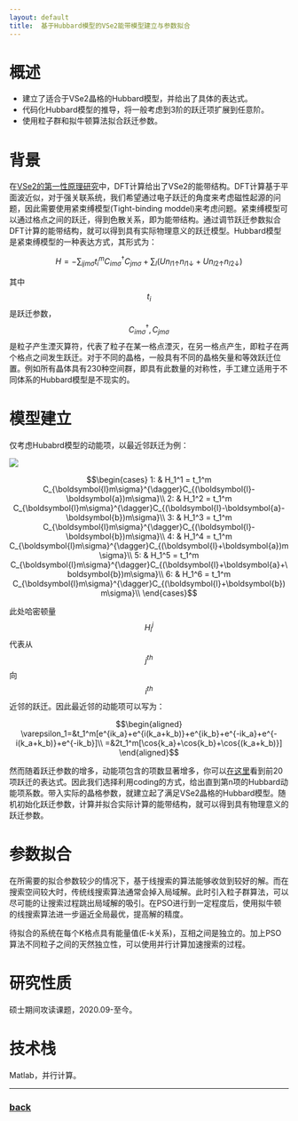 ```yaml
---
layout: default
title:  基于Hubbard模型的VSe2能带模型建立与参数拟合
---
```


# 概述
 - 建立了适合于VSe2晶格的Hubbard模型，并给出了具体的表达式。
 - 代码化Hubbard模型的推导，将一般考虑到3阶的跃迁项扩展到任意阶。
 - 使用粒子群和拟牛顿算法拟合跃迁参数。

# 背景
在[VSe2的第一性原理研究](./VSe2_Ab_initio)中，DFT计算给出了VSe2的能带结构。DFT计算基于平面波近似，对于强关联系统，我们希望通过电子跃迁的角度来考虑磁性起源的问题，因此需要使用紧束缚模型(Tight-binding moddel)来考虑问题。紧束缚模型可以通过格点之间的跃迁，得到色散关系，即为能带结构。通过调节跃迁参数拟合DFT计算的能带结构，就可以得到具有实际物理意义的跃迁模型。Hubbard模型是紧束缚模型的一种表达方式，其形式为：

$$H = -\sum_{ijm\sigma}{t^m_{i}C_{im\sigma}^{\dagger}C_{jm\sigma}} + \sum_l (Un_{l1\uparrow}n_{l1\downarrow} + Un_{l2\uparrow}n_{l2\downarrow})$$

其中$$t_{i}$$是跃迁参数，$$C_{im\sigma}^{\dagger}, C_{jm\sigma}$$是粒子产生湮灭算符，代表了粒子在某一格点湮灭，在另一格点产生，即粒子在两个格点之间发生跃迁。对于不同的晶格，一般具有不同的晶格矢量和等效跃迁位置。例如所有晶体具有230种空间群，即具有此数量的对称性，手工建立适用于不同体系的Hubbard模型是不现实的。

# 模型建立
仅考虑Hubabrd模型的动能项，以最近邻跃迁为例：
<!-- <img src="NearstNeighbour.png" width="700"></img> -->
![](/image/NearstNeighbour.png)

$$\begin{cases}
1: & H_1^1 = t_1^m C_{\boldsymbol{l}m\sigma}^{\dagger}C_{(\boldsymbol{l}-\boldsymbol{a})m\sigma}\\
2: & H_1^2 = t_1^m C_{\boldsymbol{l}m\sigma}^{\dagger}C_{(\boldsymbol{l}-\boldsymbol{a}-\boldsymbol{b})m\sigma}\\
3: & H_1^3 = t_1^m C_{\boldsymbol{l}m\sigma}^{\dagger}C_{(\boldsymbol{l}-\boldsymbol{b})m\sigma}\\
4: & H_1^4 = t_1^m C_{\boldsymbol{l}m\sigma}^{\dagger}C_{(\boldsymbol{l}+\boldsymbol{a})m\sigma}\\
5: & H_1^5 = t_1^m C_{\boldsymbol{l}m\sigma}^{\dagger}C_{(\boldsymbol{l}+\boldsymbol{a}+\boldsymbol{b})m\sigma}\\
6: & H_1^6 = t_1^m C_{\boldsymbol{l}m\sigma}^{\dagger}C_{(\boldsymbol{l}+\boldsymbol{b})m\sigma}\\
\end{cases}$$

此处哈密顿量$$H_i^j$$代表从$$j^{th}$$向$$i^{th}$$近邻的跃迁。因此最近邻的动能项可以写为：

$$\begin{aligned}
    \varepsilon_1=&t_1^m[e^{ik_a}+e^{i(k_a+k_b)}+e^{ik_b}+e^{-ik_a}+e^{-i(k_a+k_b)}+e^{-ik_b}]\\
    =&2t_1^m[\cos{k_a}+\cos{k_b}+\cos{(k_a+k_b)}]
\end{aligned}$$

然而随着跃迁参数的增多，动能项包含的项数显著增多，你可以[在这里](./top20_Equation)看到前20项跃迁的表达式。因此我们选择利用coding的方式，给出直到第n项的Hubbard动能项系数。带入实际的晶格参数，就建立起了满足VSe2晶格的Hubbard模型。随机初始化跃迁参数，计算并拟合实际计算的能带结构，就可以得到具有物理意义的跃迁参数。

# 参数拟合
在所需要的拟合参数较少的情况下，基于线搜索的算法能够收敛到较好的解。而在搜索空间较大时，传统线搜索算法通常会掉入局域解。此时引入粒子群算法，可以尽可能的让搜索过程跳出局域解的吸引。在PSO进行到一定程度后，使用拟牛顿的线搜索算法进一步逼近全局最优，提高解的精度。

待拟合的系统在每个K格点具有能量值(E-k关系)，互相之间是独立的。加上PSO算法不同粒子之间的天然独立性，可以使用并行计算加速搜索的过程。

# 研究性质
硕士期间攻读课题，2020.09-至今。

# 技术栈
Matlab，并行计算。
* * *
### [back](/)